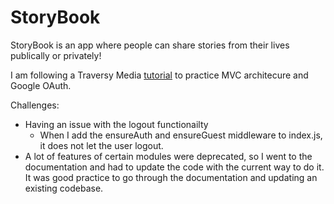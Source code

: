 # StoryBook
StoryBook is an app where people can share stories from their lives publically or privately! 

I am following a Traversy Media [tutorial](https://www.youtube.com/watch?v=SBvmnHTQIPY&ab_channel=TraversyMedia) to practice MVC architecure and Google OAuth.

Challenges:
- Having an issue with the logout functionailty
    - When I add the ensureAuth and ensureGuest middleware to index.js, it does not let the user logout.
- A lot of features of certain modules were deprecated, so I went to the documentation and had to update the code with the current way to do it. It was good practice to go through the documentation and updating an existing codebase.